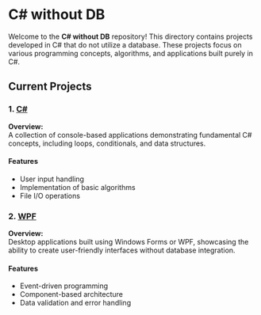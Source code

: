 # C# without DB

Welcome to the **C# without DB** repository! This directory contains projects developed in C# that do not utilize a database. These projects focus on various programming concepts, algorithms, and applications built purely in C#.

## Current Projects

### 1. [C#](https://github.com/melih0132/PROJECTS/tree/main/.NET-C%23/C%23%20without%20DB/C%23)

**Overview:**  
A collection of console-based applications demonstrating fundamental C# concepts, including loops, conditionals, and data structures.

#### Features
- User input handling
- Implementation of basic algorithms
- File I/O operations

### 2. [WPF](https://github.com/melih0132/PROJECTS/tree/main/C%23%20without%20DB/WPF)

**Overview:**  
Desktop applications built using Windows Forms or WPF, showcasing the ability to create user-friendly interfaces without database integration.

#### Features
- Event-driven programming
- Component-based architecture
- Data validation and error handling
